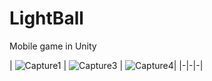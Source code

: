 # LightBall
Mobile game in Unity


| ![Capture1](https://media.githubusercontent.com/media/FMI-RobertoDeresu/LightBall/master/Screenshots/Capture1.PNG) | 
![Capture3](https://media.githubusercontent.com/media/FMI-RobertoDeresu/LightBall/master/Screenshots/Capture3.PNG) | 
![Capture4](https://media.githubusercontent.com/media/FMI-RobertoDeresu/LightBall/master/Screenshots/Capture4.PNG)|
|-|-|-|
